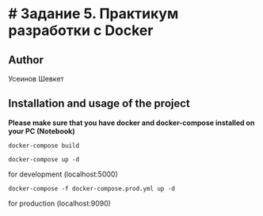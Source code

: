 # # Задание 5. Практикум разработки с Docker


## Author

Усеинов Шевкет

## Installation and usage of the project

**Please make sure that you have docker and docker-compose installed on your PC (Notebook)**


```
docker-compose build
```
```
docker-compose up -d
``` 
for development (localhost:5000)
```
docker-compose -f docker-compose.prod.yml up -d
``` 
for production (localhost:9090)
